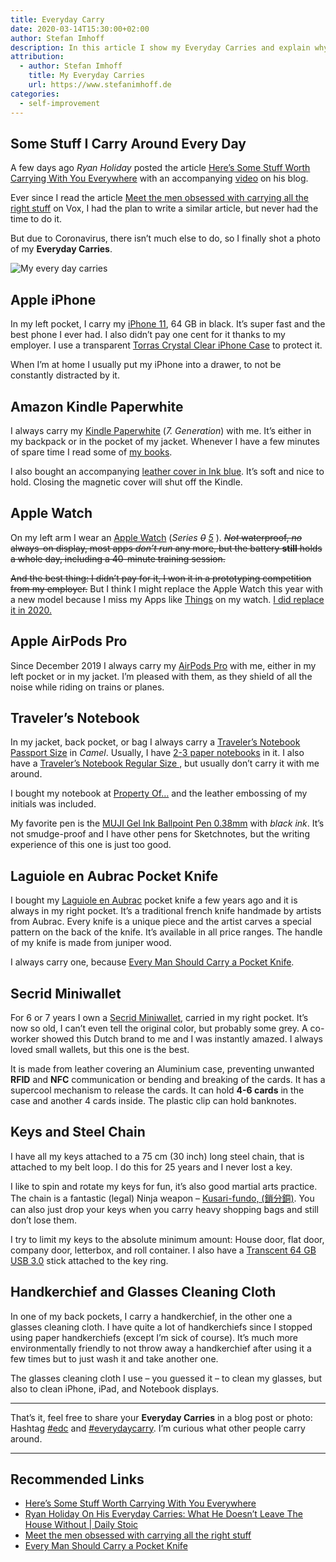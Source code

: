 ```yaml
---
title: Everyday Carry
date: 2020-03-14T15:30:00+02:00
author: Stefan Imhoff
description: In this article I show my Everyday Carries and explain why I carry them.
attribution:
  - author: Stefan Imhoff
    title: My Everyday Carries
    url: https://www.stefanimhoff.de
categories:
  - self-improvement
---
```


## Some Stuff I Carry Around Every Day

A few days ago _Ryan Holiday_ posted the article [Here’s Some Stuff Worth Carrying With You Everywhere](https://ryanholiday.net/heres-some-stuff-worth-carrying-with-you-everywhere/) with an accompanying [video](https://youtu.be/oaXMijw241c) on his blog.

Ever since I read the article [Meet the men obsessed with carrying all the right stuff](https://www.vox.com/the-goods/2019/7/24/20696487/everyday-carry-reddit-knife-wallet-gun) on Vox, I had the plan to write a similar article, but never had the time to do it.

But due to Coronavirus, there isn’t much else to do, so I finally shot a photo of my **Everyday Carries**.

![My every day carries](/assets/images/posts/everyday-carry.jpg "My Everyday Carries")

## Apple iPhone

In my left pocket, I carry my [iPhone 11](https://www.apple.com/iphone-11/), 64 GB in black. It’s super fast and the best phone I ever had. I also didn’t pay one cent for it thanks to my employer. I use a transparent [Torras Crystal Clear iPhone Case](http://www.amazon.de/gp/product/http://www.amazon.de/gp/product/B07VW6QM33?ie=UTF8&tag=stefanimhoffde-21&linkCode=as2&camp=1638&creative=6742&creativeASIN=B07VW6QM33?ie=UTF8&tag=stefanimhoffde-21&linkCode=as2&camp=1638&creative=6742&creativeASIN=http://www.amazon.de/gp/product/B07VW6QM33?ie=UTF8&tag=stefanimhoffde-21&linkCode=as2&camp=1638&creative=6742&creativeASIN=B07VW6QM33) to protect it.

When I’m at home I usually put my iPhone into a drawer, to not be constantly distracted by it.

## Amazon Kindle Paperwhite

I always carry my [Kindle Paperwhite](http://www.amazon.de/gp/product/B00QJDU3KY?ie=UTF8&tag=stefanimhoffde-21&linkCode=as2&camp=1638&creative=6742&creativeASIN=B00QJDU3KY) (_7. Generation_) with me. It’s either in my backpack or in the pocket of my jacket. Whenever I have a few minutes of spare time I read some of [my books](https://www.goodreads.com/review/list/28460819-stefan?shelf=currently-reading).

I also bought an accompanying [leather cover in Ink blue](http://www.amazon.de/gp/product/B008BQH1NO?ie=UTF8&tag=stefanimhoffde-21&linkCode=as2&camp=1638&creative=6742&creativeASIN=B008BQH1NO). It’s soft and nice to hold. Closing the magnetic cover will shut off the Kindle.

## Apple Watch

On my left arm I wear an [Apple Watch](https://www.apple.com/watch/) (_Series <del>0</del> <ins>5</ins>_ ). <del>_Not_ waterproof, _no_ always-on display, most apps _don’t run_ any more, but the battery **still** holds a whole day, including a 40-minute training session.</del>

<del>And the best thing: I didn’t pay for it, I won it in a prototyping competition from my employer.</del> But I think I might replace the Apple Watch this year with a new model because I miss my Apps like [Things](https://culturedcode.com/things/) on my watch. <ins>I did replace it in 2020.</ins>

## Apple AirPods Pro

Since December 2019 I always carry my [AirPods Pro](https://www.apple.com/airpods/) with me, either in my left pocket or in my jacket. I’m pleased with them, as they shield of all the noise while riding on trains or planes.

## Traveler’s Notebook

In my jacket, back pocket, or bag I always carry a [Traveler’s Notebook Passport Size](https://www.travelers-company.com/products/trnote/starter-kit-passport) in _Camel_. Usually, I have [2-3 paper notebooks](https://www.travelers-company.com/products/trnote/refill-passport) in it. I also have a [Traveler’s Notebook Regular Size ](https://www.travelers-company.com/products/trnote/starter-kit-regular), but usually don’t carry it with me around.

I bought my notebook at [Property Of…](https://thepropertyof.com/) and the leather embossing of my initials was included.

My favorite pen is the [MUJI Gel Ink Ballpoint Pen 0.38mm](https://www.muji.eu/pages/online.asp?Sec=13&Sub=52&PID=11044) with _black ink_. It’s not smudge-proof and I have other pens for Sketchnotes, but the writing experience of this one is just too good.

## Laguiole en Aubrac Pocket Knife

I bought my [Laguiole en Aubrac](http://www.laguiole-en-aubrac.fr/) pocket knife a few years ago and it is always in my right pocket. It’s a traditional french knife handmade by artists from Aubrac. Every knife is a unique piece and the artist carves a special pattern on the back of the knife. It’s available in all price ranges. The handle of my knife is made from juniper wood.

I always carry one, because [Every Man Should Carry a Pocket Knife](https://www.artofmanliness.com/articles/every-man-should-carry-a-pocket-knife/).

## Secrid Miniwallet

For 6 or 7 years I own a [Secrid Miniwallet](https://secrid.com/wallets/miniwallet), carried in my right pocket. It’s now so old, I can’t even tell the original color, but probably some grey. A co-worker showed this Dutch brand to me and I was instantly amazed. I always loved small wallets, but this one is the best.

It is made from leather covering an Aluminium case, preventing unwanted **RFID** and **NFC** communication or bending and breaking of the cards. It has a supercool mechanism to release the cards. It can hold **4-6 cards** in the case and another 4 cards inside. The plastic clip can hold banknotes.

## Keys and Steel Chain

I have all my keys attached to a 75 cm (30 inch) long steel chain, that is attached to my belt loop. I do this for 25 years and I never lost a key.

I like to spin and rotate my keys for fun, it’s also good martial arts practice. The chain is a fantastic (legal) Ninja weapon – [Kusari-fundo, (鎖分銅)](https://en.wikipedia.org/wiki/Kusari-fundo). You can also just drop your keys when you carry heavy shopping bags and still don’t lose them.

I try to limit my keys to the absolute minimum amount: House door, flat door, company door, letterbox, and roll container. I also have a [Transcent 64 GB USB 3.0](http://www.amazon.de/gp/product/B016QAH2N0?ie=UTF8&tag=stefanimhoffde-21&linkCode=as2&camp=1638&creative=6742&creativeASIN=B016QAH2N0) stick attached to the key ring.

## Handkerchief and Glasses Cleaning Cloth

In one of my back pockets, I carry a handkerchief, in the other one a glasses cleaning cloth. I have quite a lot of handkerchiefs since I stopped using paper handkerchiefs (except I’m sick of course). It’s much more environmentally friendly to not throw away a handkerchief after using it a few times but to just wash it and take another one.

The glasses cleaning cloth I use – you guessed it – to clean my glasses, but also to clean iPhone, iPad, and Notebook displays.

---

That’s it, feel free to share your **Everyday Carries** in a blog post or photo: Hashtag [\#edc](https://www.instagram.com/explore/tags/edc/) and [#everydaycarry](https://www.instagram.com/explore/tags/everydaycarry/). I’m curious what other people carry around.

---

## Recommended Links

- [Here’s Some Stuff Worth Carrying With You Everywhere](https://ryanholiday.net/heres-some-stuff-worth-carrying-with-you-everywhere/)
- [Ryan Holiday On His Everyday Carries: What He Doesn’t Leave The House Without | Daily Stoic](https://youtu.be/oaXMijw241c)
- [Meet the men obsessed with carrying all the right stuff](https://www.vox.com/the-goods/2019/7/24/20696487/everyday-carry-reddit-knife-wallet-gun)
- [Every Man Should Carry a Pocket Knife](https://www.artofmanliness.com/articles/every-man-should-carry-a-pocket-knife/)
